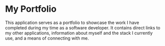 # My Portfolio

This application serves as a portfolio to showcase the work I have completed during my time as a software developer. It contains direct links to my other applications, information about myself and the stack I currently use, and a means of connecting with me. 
